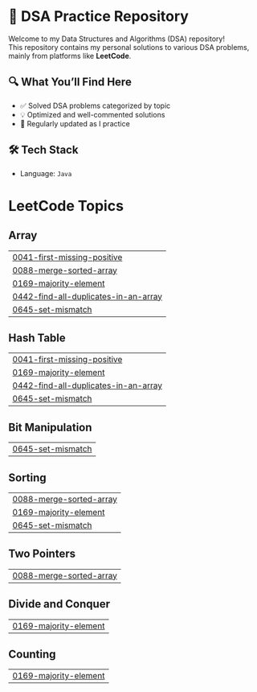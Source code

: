 # 📘 DSA Practice Repository

Welcome to my Data Structures and Algorithms (DSA) repository!  
This repository contains my personal solutions to various DSA problems, mainly from platforms like **LeetCode**.

## 🔍 What You’ll Find Here

- ✅ Solved DSA problems categorized by topic
- 💡 Optimized and well-commented solutions
- 🔄 Regularly updated as I practice

## 🛠️ Tech Stack

- Language: `Java`



<!---LeetCode Topics Start-->
# LeetCode Topics
## Array
|  |
| ------- |
| [0041-first-missing-positive](https://github.com/Anirudhakashid/DSA/tree/master/0041-first-missing-positive) |
| [0088-merge-sorted-array](https://github.com/Anirudhakashid/DSA/tree/master/0088-merge-sorted-array) |
| [0169-majority-element](https://github.com/Anirudhakashid/DSA/tree/master/0169-majority-element) |
| [0442-find-all-duplicates-in-an-array](https://github.com/Anirudhakashid/DSA/tree/master/0442-find-all-duplicates-in-an-array) |
| [0645-set-mismatch](https://github.com/Anirudhakashid/DSA/tree/master/0645-set-mismatch) |
## Hash Table
|  |
| ------- |
| [0041-first-missing-positive](https://github.com/Anirudhakashid/DSA/tree/master/0041-first-missing-positive) |
| [0169-majority-element](https://github.com/Anirudhakashid/DSA/tree/master/0169-majority-element) |
| [0442-find-all-duplicates-in-an-array](https://github.com/Anirudhakashid/DSA/tree/master/0442-find-all-duplicates-in-an-array) |
| [0645-set-mismatch](https://github.com/Anirudhakashid/DSA/tree/master/0645-set-mismatch) |
## Bit Manipulation
|  |
| ------- |
| [0645-set-mismatch](https://github.com/Anirudhakashid/DSA/tree/master/0645-set-mismatch) |
## Sorting
|  |
| ------- |
| [0088-merge-sorted-array](https://github.com/Anirudhakashid/DSA/tree/master/0088-merge-sorted-array) |
| [0169-majority-element](https://github.com/Anirudhakashid/DSA/tree/master/0169-majority-element) |
| [0645-set-mismatch](https://github.com/Anirudhakashid/DSA/tree/master/0645-set-mismatch) |
## Two Pointers
|  |
| ------- |
| [0088-merge-sorted-array](https://github.com/Anirudhakashid/DSA/tree/master/0088-merge-sorted-array) |
## Divide and Conquer
|  |
| ------- |
| [0169-majority-element](https://github.com/Anirudhakashid/DSA/tree/master/0169-majority-element) |
## Counting
|  |
| ------- |
| [0169-majority-element](https://github.com/Anirudhakashid/DSA/tree/master/0169-majority-element) |
<!---LeetCode Topics End-->